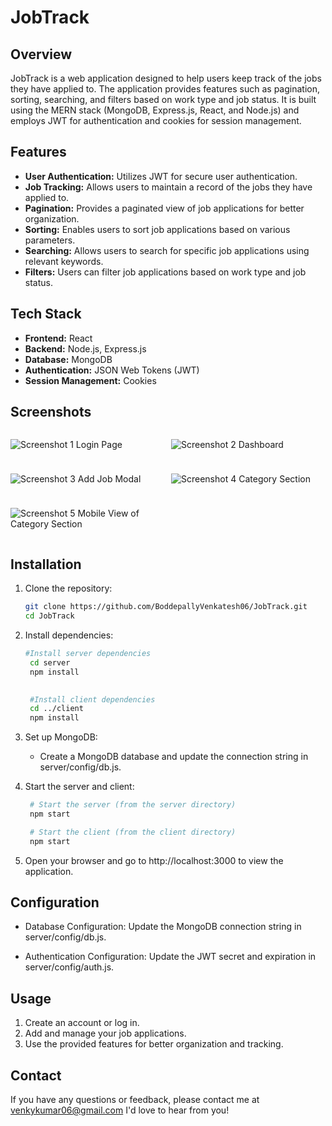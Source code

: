 # JobTrack

## Overview

JobTrack is a web application designed to help users keep track of the jobs they have applied to. The application provides features such as pagination, sorting, searching, and filters based on work type and job status. It is built using the MERN stack (MongoDB, Express.js, React, and Node.js) and employs JWT for authentication and cookies for session management.

## Features

- **User Authentication:** Utilizes JWT for secure user authentication.
- **Job Tracking:** Allows users to maintain a record of the jobs they have applied to.
- **Pagination:** Provides a paginated view of job applications for better organization.
- **Sorting:** Enables users to sort job applications based on various parameters.
- **Searching:** Allows users to search for specific job applications using relevant keywords.
- **Filters:** Users can filter job applications based on work type and job status.

## Tech Stack

- **Frontend:** React
- **Backend:** Node.js, Express.js
- **Database:** MongoDB
- **Authentication:** JSON Web Tokens (JWT)
- **Session Management:** Cookies
  
## Screenshots

<div style="display: grid; grid-template-columns: repeat(2, 1fr); gap: 10px;">

![Screenshot 1](https://res.cloudinary.com/dewu8pifs/image/upload/v1705772699/Screenshot_35_tdlw9v.png)
Login Page

![Screenshot 2](https://res.cloudinary.com/dewu8pifs/image/upload/v1705772685/Screenshot_37_f6zziu.png)
Dashboard

![Screenshot 3](https://res.cloudinary.com/dewu8pifs/image/upload/v1705772684/Screenshot_38_ho2rid.png)
Add Job Modal

![Screenshot 4](https://res.cloudinary.com/dewu8pifs/image/upload/v1705772683/Screenshot_36_pdnee5.png)
Category Section

![Screenshot 5](https://res.cloudinary.com/dewu8pifs/image/upload/v1705772683/Screenshot_41_hv3gjz.png)
Mobile View of Category Section

</div>

## Installation

1. Clone the repository:

   ```bash
   git clone https://github.com/BoddepallyVenkatesh06/JobTrack.git
   cd JobTrack
   
2. Install dependencies: 
   ```bash 
   #Install server dependencies
    cd server
    npm install

    
    #Install client dependencies
    cd ../client
    npm install
3. Set up MongoDB:

    - Create a MongoDB database and update the connection string in server/config/db.js.
4. Start the server and client:
   ```bash
    # Start the server (from the server directory)
    npm start

    # Start the client (from the client directory)
    npm start
5. Open your browser and go to http://localhost:3000 to view the application.
   

## Configuration

- Database Configuration: Update the MongoDB connection string in server/config/db.js.
  
- Authentication Configuration: Update the JWT secret and expiration in server/config/auth.js.

## Usage

  1. Create an account or log in.
  2. Add and manage your job applications.
  3. Use the provided features for better organization and tracking.

## Contact

If you have any questions or feedback, please contact me at venkykumar06@gmail.com I'd love to hear from you!